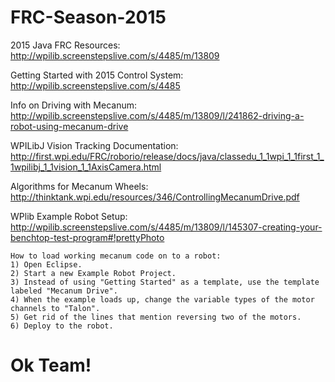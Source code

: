 FRC-Season-2015
===============
2015 Java FRC Resources:
http://wpilib.screenstepslive.com/s/4485/m/13809

Getting Started with 2015 Control System:
http://wpilib.screenstepslive.com/s/4485

Info on Driving with Mecanum: http://wpilib.screenstepslive.com/s/4485/m/13809/l/241862-driving-a-robot-using-mecanum-drive

WPILibJ Vision Tracking Documentation: http://first.wpi.edu/FRC/roborio/release/docs/java/classedu_1_1wpi_1_1first_1_1wpilibj_1_1vision_1_1AxisCamera.html

Algorithms for Mecanum Wheels:
http://thinktank.wpi.edu/resources/346/ControllingMecanumDrive.pdf

WPlib Example Robot Setup:
http://wpilib.screenstepslive.com/s/4485/m/13809/l/145307-creating-your-benchtop-test-program#!prettyPhoto

    How to load working mecanum code on to a robot:
    1) Open Eclipse.
    2) Start a new Example Robot Project.
    3) Instead of using "Getting Started" as a template, use the template labeled "Mecanum Drive".
    4) When the example loads up, change the variable types of the motor channels to "Talon".
    5) Get rid of the lines that mention reversing two of the motors.
    6) Deploy to the robot.

Ok Team!
=================================================
    
